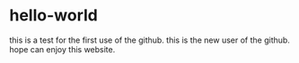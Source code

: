 # hello-world
this is a test for the first use of the github.
this is the new user of the github. hope can enjoy this website. 
